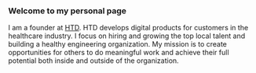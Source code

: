 ### Welcome to my personal page

I am a founder at [HTD](https://htdevelopers.com). HTD develops digital products for customers in the healthcare industry. I focus on hiring and growing the top local talent and building a healthy engineering organization. My mission is to create opportunities for others to do meaningful work and achieve their full potential both inside and outside of the organization.
